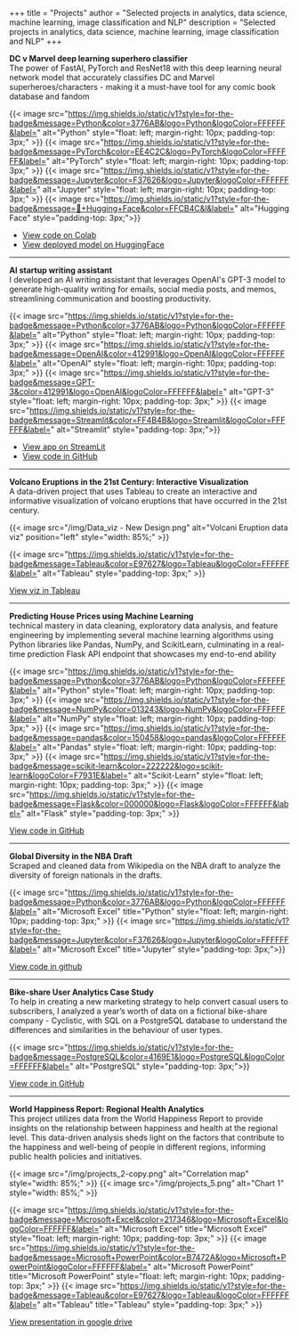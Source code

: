 +++
title = "Projects"
author = "Selected projects in analytics, data science, machine learning, image classification and NLP"
description = "Selected projects in analytics, data science, machine learning, image classification and NLP"
+++

**DC v Marvel deep learning superhero classifier**  
The power of FastAI, PyTorch and ResNet18 with this deep learning neural network model that accurately classifies DC and Marvel superheroes/characters - making it a must-have tool for any comic book database and fandom

{{< image src="https://img.shields.io/static/v1?style=for-the-badge&message=Python&color=3776AB&logo=Python&logoColor=FFFFFF&label=" alt="Python" style="float: left; margin-right: 10px; padding-top: 3px;" >}}
{{< image src="https://img.shields.io/static/v1?style=for-the-badge&message=PyTorch&color=EE4C2C&logo=PyTorch&logoColor=FFFFFF&label=" alt="PyTorch" style="float: left; margin-right: 10px; padding-top: 3px;" >}}
{{< image src="https://img.shields.io/static/v1?style=for-the-badge&message=Jupyter&color=F37626&logo=Jupyter&logoColor=FFFFFF&label=" alt="Jupyter" style="float: left; margin-right: 10px; padding-top: 3px;" >}}
{{< image src="https://img.shields.io/static/v1?style=for-the-badge&message=🤗+Hugging+Face&color=FFCB4C&l&label=" alt="Hugging Face" style="padding-top: 3px;">}}

* [View code on Colab](https://colab.research.google.com/drive/1XSerXrQUfuNg3A6fpxEa4NUtL8XmokMN?usp=sharing)
* [View deployed model on HuggingFace](https://huggingface.co/spaces/troublledwaters/comicsClassifier)

---

**AI startup writing assistant**  
I developed an AI writing assistant that leverages OpenAI's GPT-3 model to generate high-quality writing for emails, social media posts, and memos, streamlining communication and boosting productivity.

{{< image src="https://img.shields.io/static/v1?style=for-the-badge&message=Python&color=3776AB&logo=Python&logoColor=FFFFFF&label=" alt="Python" style="float: left; margin-right: 10px; padding-top: 3px;" >}}
{{< image src="https://img.shields.io/static/v1?style=for-the-badge&message=OpenAI&color=412991&logo=OpenAI&logoColor=FFFFFF&label=" alt="OpenAI" style="float: left; margin-right: 10px; padding-top: 3px;" >}}
{{< image src="https://img.shields.io/static/v1?style=for-the-badge&message=GPT-3&color=412991&logo=OpenAI&logoColor=FFFFFF&label=" alt="GPT-3" style="float: left; margin-right: 10px; padding-top: 3px;" >}}
{{< image src="https://img.shields.io/static/v1?style=for-the-badge&message=Streamlit&color=FF4B4B&logo=Streamlit&logoColor=FFFFFF&label=" alt="Streamlit" style="padding-top: 3px;">}}

* [View app on StreamLit](https://inkwell.streamlit.app/)
* [View code in GitHub](https://github.com/heytomiwa/startup-writing-assistant)

---

**Volcano Eruptions in the 21st Century: Interactive Visualization**  
A data-driven project that uses Tableau to create an interactive and informative visualization of volcano eruptions that have occurred in the 21st century.

{{< image src="/img/Data_viz - New Design.png" alt="Volcani Eruption data viz" position="left" style="width: 85%;" >}}

{{< image src="https://img.shields.io/static/v1?style=for-the-badge&message=Tableau&color=E97627&logo=Tableau&logoColor=FFFFFF&label=" alt="Tableau" style="padding-top: 3px;" >}}

[View viz in Tableau](https://public.tableau.com/app/profile/tommy.adedokun/viz/VolcanoEruptionsinthe21stCentury/DataViz_)

---

**Predicting House Prices using Machine Learning**  
technical mastery in data cleaning, exploratory data analysis, and feature engineering by implementing several machine learning algorithms using Python libraries like Pandas, NumPy, and ScikitLearn, culminating in a real-time prediction Flask API endpoint that showcases my end-to-end ability

{{< image src="https://img.shields.io/static/v1?style=for-the-badge&message=Python&color=3776AB&logo=Python&logoColor=FFFFFF&label=" alt="Python" style="float: left; margin-right: 10px; padding-top: 3px;" >}}
{{< image src="https://img.shields.io/static/v1?style=for-the-badge&message=NumPy&color=013243&logo=NumPy&logoColor=FFFFFF&label=" alt="NumPy" style="float: left; margin-right: 10px; padding-top: 3px;" >}}
{{< image src="https://img.shields.io/static/v1?style=for-the-badge&message=pandas&color=150458&logo=pandas&logoColor=FFFFFF&label=" alt="Pandas" style="float: left; margin-right: 10px; padding-top: 3px;" >}}
{{< image src="https://img.shields.io/static/v1?style=for-the-badge&message=scikit-learn&color=222222&logo=scikit-learn&logoColor=F7931E&label=" alt="Scikit-Learn" style="float: left; margin-right: 10px; padding-top: 3px;" >}}
{{< image src="https://img.shields.io/static/v1?style=for-the-badge&message=Flask&color=000000&logo=Flask&logoColor=FFFFFF&label=" alt="Flask" style="padding-top: 3px;" >}}


[View code in GitHub](https://github.com/heytomiwa/house-price-prediction-with-flask-serving)

---

**Global Diversity in the NBA Draft**  
Scraped and cleaned data from Wikipedia on the NBA draft to analyze the diversity of foreign nationals in the drafts.

{{< image src="https://img.shields.io/static/v1?style=for-the-badge&message=Python&color=3776AB&logo=Python&logoColor=FFFFFF&label=" alt="Microsoft Excel" title="Python" style="float: left; margin-right: 10px; padding-top: 3px;" >}}
{{< image src="https://img.shields.io/static/v1?style=for-the-badge&message=Jupyter&color=F37626&logo=Jupyter&logoColor=FFFFFF&label=" alt="Microsoft Excel" title="Jupyter" style="padding-top: 3px;">}}

[View code in github](https://github.com/heytomiwa/NBA-Drafted-Players-2009-2021-Analytics)

---

**Bike-share User Analytics Case Study**  
To help in creating a new marketing strategy to help convert casual users to subscribers, I analyzed a year’s worth of data
on a fictional bike-share company - Cyclistic, with SQL on a PostgreSQL database to understand the differences and
similarities in the behaviour of user types.

{{< image src="https://img.shields.io/static/v1?style=for-the-badge&message=PostgreSQL&color=4169E1&logo=PostgreSQL&logoColor=FFFFFF&label=" alt="PostgreSQL" style="padding-top: 3px;">}}

[View code in GitHub](https://github.com/heytomiwa/Bike-share-Analytics)

---

**World Happiness Report: Regional Health Analytics**  
This project utilizes data from the World Happiness Report to provide insights on the relationship between happiness and health at the regional level. This data-driven analysis sheds light on the factors that contribute to the happiness and well-being of people in different regions, informing public health policies and initiatives.

{{< image src="/img/projects_2-copy.png" alt="Correlation map" style="width: 85%;" >}}
{{< image src="/img/projects_5.png" alt="Chart 1" style="width: 85%;" >}}

{{< image src="https://img.shields.io/static/v1?style=for-the-badge&message=Microsoft+Excel&color=217346&logo=Microsoft+Excel&logoColor=FFFFFF&label=" alt="Microsoft Excel" title="Microsoft Excel" style="float: left; margin-right: 10px; padding-top: 3px;" >}}
{{< image src="https://img.shields.io/static/v1?style=for-the-badge&message=Microsoft+PowerPoint&color=B7472A&logo=Microsoft+PowerPoint&logoColor=FFFFFF&label=" alt="Microsoft PowerPoint" title="Microsoft PowerPoint" style="float: left; margin-right: 10px; padding-top: 3px;" >}}
{{< image src="https://img.shields.io/static/v1?style=for-the-badge&message=Tableau&color=E97627&logo=Tableau&logoColor=FFFFFF&label=" alt="Tableau" title="Tableau" style="padding-top: 3px;" >}}

[View presentation in google drive](https://drive.google.com/file/d/1TztOhuCcGftp1DyDm8gzwCfJUKzwNrBS/view)